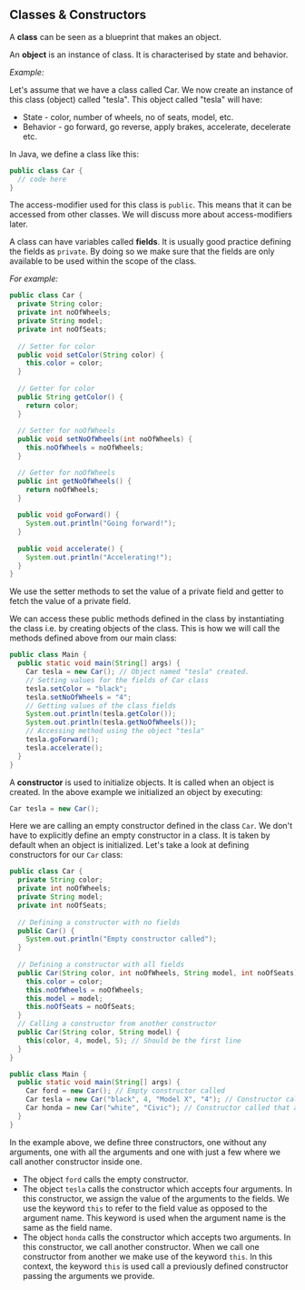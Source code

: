 ## Classes & Constructors

A **class** can be seen as a blueprint that makes an object.

An **object** is an instance of class. It is characterised by state and behavior.

*Example:*

Let's assume that we have a class called Car. We now create an instance of this class (object) called "tesla".
This object called "tesla" will have:
*   State - color, number of wheels, no of seats, model, etc.
*   Behavior - go forward, go reverse, apply brakes, accelerate, decelerate etc.

In Java, we define a class like this:
```java
public class Car {
  // code here
}
```

The access-modifier used for this class is `public`. This means that it can be accessed from other classes. We will
discuss more about access-modifiers later.

A class can have variables called **fields**. It is usually good practice defining the fields as `private`. By doing so we
make sure that the fields are only available to be used within the scope of the class.

*For example:*
```java
public class Car {
  private String color;
  private int noOfWheels;
  private String model;
  private int noOfSeats;
  
  // Setter for color
  public void setColor(String color) {
    this.color = color;  
  }
  
  // Getter for color
  public String getColor() {
    return color;
  }
  
  // Setter for noOfWheels
  public void setNoOfWheels(int noOfWheels) {
    this.noOfWheels = noOfWheels;
  }

  // Getter for noOfWheels
  public int getNoOfWheels() {
    return noOfWheels;
  }
  
  public void goForward() {
    System.out.println("Going forward!");
  }
  
  public void accelerate() {
    System.out.println("Accelerating!");
  }
}
```

We use the setter methods to set the value of a private field and getter to fetch the value of a private field.

We can access these public methods defined in the class by instantiating the class i.e. by creating objects of the class.
This is how we will call the methods defined above from our main class:
```java
public class Main {
  public static void main(String[] args) {
    Car tesla = new Car(); // Object named "tesla" created.
    // Setting values for the fields of Car class
    tesla.setColor = "black";
    tesla.setNoOfWheels = "4";
    // Getting values of the class fields
    System.out.println(tesla.getColor());
    System.out.println(tesla.getNoOfWheels());
    // Accessing method using the object "tesla"
    tesla.goForward();
    tesla.accelerate();
  }
}
```

A **constructor** is used to initialize objects. It is called when an object is created.
In the above example we initialized an object by executing:
```java
Car tesla = new Car();
```
Here we are calling an empty constructor defined in the class `Car`. We don't have to explicitly define an empty
constructor in a class. It is taken by default when an object is initialized.
Let's take a look at defining constructors for our `Car` class:
```java
public class Car {
  private String color;
  private int noOfWheels;
  private String model;
  private int noOfSeats;
  
  // Defining a constructor with no fields
  public Car() {
    System.out.println("Empty constructor called");
  }
  
  // Defining a constructor with all fields
  public Car(String color, int noOfWheels, String model, int noOfSeats) {
    this.color = color;
    this.noOfWheels = noOfWheels;
    this.model = model;
    this.noOfSeats = noOfSeats;
  }
  // Calling a constructor from another constructor
  public Car(String color, String model) {
    this(color, 4, model, 5); // Should be the first line
  }
}

public class Main {
  public static void main(String[] args) {
    Car ford = new Car(); // Empty constructor called
    Car tesla = new Car("black", 4, "Model X", "4"); // Constructor called that accepts all fields 
    Car honda = new Car("white", "Civic"); // Constructor called that accepts just two fields
  }
}
```

In the example above, we define three constructors, one without any arguments, one with all the arguments and one with just a few where
we call another constructor inside one.
*   The object `ford` calls the empty constructor.
*   The object `tesla` calls the constructor which accepts four arguments. In this constructor, we assign the value of the
    arguments to the fields. We use the keyword `this` to refer to the field value as opposed to the argument name. This keyword
    is used when the argument name is the same as the field name.
*   The object `honda` calls the constructor which accepts two arguments. In this constructor, we call another constructor.
    When we call one constructor from another we make use of the keyword `this`. In this context, the keyword `this` is used
    call a previously defined constructor passing the arguments we provide.
